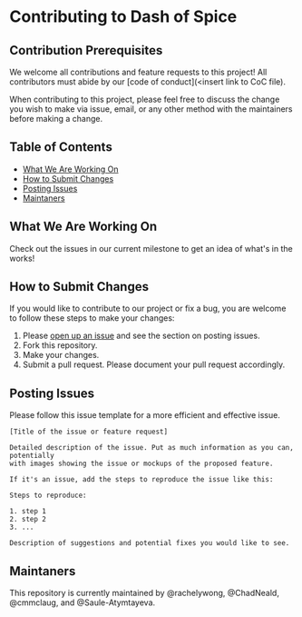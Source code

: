 # Contributing to Dash of Spice

## Contribution Prerequisites
We welcome all contributions and feature requests to this project! All contributors must abide by our [code of conduct](<insert link to CoC file). 

When contributing to this project, please feel free to discuss the change you wish to make via issue, email, or any other method with the maintainers before making a change.

## Table of Contents
* [What We Are Working On](#what-we-are-working-on)
* [How to Submit Changes](#how-to-submit-changes)
* [Posting Issues](#posting-issues)
* [Maintaners](#maintaners)

## What We Are Working On
Check out the issues in our current milestone to get an idea of what's in the works!

## How to Submit Changes
If you would like to contribute to our project or fix a bug, you are welcome to follow these steps to make your changes:
1. Please [open up an issue](https://github.com/UBC-MDS/dash_of_spice/issues) and see the section on posting issues. 
2. Fork this repository.
3. Make your changes.
4. Submit a pull request. Please document your pull request accordingly.

## Posting Issues

Please follow this issue template for a more efficient and effective issue.

```
[Title of the issue or feature request]

Detailed description of the issue. Put as much information as you can, potentially
with images showing the issue or mockups of the proposed feature.

If it's an issue, add the steps to reproduce the issue like this:
  
Steps to reproduce:

1. step 1
2. step 2
3. ...

Description of suggestions and potential fixes you would like to see.
```

## Maintaners
This repository is currently maintained by @rachelywong, @ChadNeald, @cmmclaug, and @Saule-Atymtayeva. 
